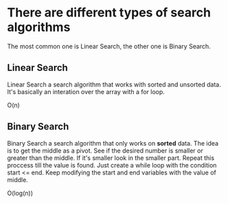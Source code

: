 # There are different types of search algorithms
 
The most common one is Linear Search,
the other one is Binary Search.

## Linear Search

Linear Search a search algorithm that works with sorted and unsorted data.
It's basically an interation over the array with a for loop.

O(n)

## Binary Search

Binary Search a search algorithm that only works on **sorted** data.
The idea is to get the middle as a pivot. See if the desired number
is smaller or greater than the middle. If it's smaller look in the
smaller part. Repeat this proccess till the value is found.
Just create a while loop with the condition start <= end. Keep modifying
the start and end variables with the value of middle.

O(log(n))